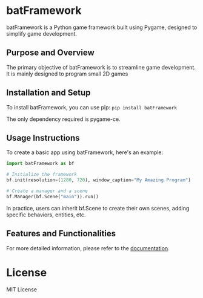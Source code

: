# batFramework

batFramework is a Python game framework built using Pygame, designed to simplify game development.

## Purpose and Overview
The primary objective of batFramework is to streamline game development. It is mainly designed to program small 2D games

## Installation and Setup
To install batFramework, you can use pip:
```pip install batFramework```

The only dependency required is pygame-ce.

## Usage Instructions
To create a basic app using batFramework, here's an example:

```python
import batFramework as bf

# Initialize the framework
bf.init(resolution=(1280, 720), window_caption="My Amazing Program")

# Create a manager and a scene
bf.Manager(bf.Scene("main")).run()
```
In practice, users can inherit bf.Scene to create their own scenes, adding specific behaviors, entities, etc.

## Features and Functionalities

For more detailed information, please refer to the [documentation](https://batframework.github.io/batDocumentation/).


# License
 MIT License


